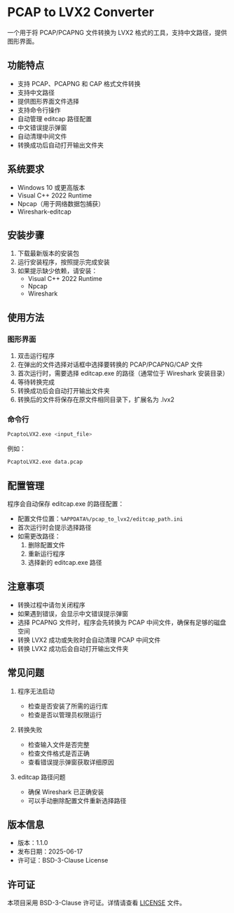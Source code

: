 # PCAP to LVX2 Converter

一个用于将 PCAP/PCAPNG 文件转换为 LVX2 格式的工具，支持中文路径，提供图形界面。

## 功能特点

- 支持 PCAP、PCAPNG 和 CAP 格式文件转换
- 支持中文路径
- 提供图形界面文件选择
- 支持命令行操作
- 自动管理 editcap 路径配置
- 中文错误提示弹窗
- 自动清理中间文件
- 转换成功后自动打开输出文件夹

## 系统要求

- Windows 10 或更高版本
- Visual C++ 2022 Runtime
- Npcap（用于网络数据包捕获）
- Wireshark-editcap

## 安装步骤

1. 下载最新版本的安装包
2. 运行安装程序，按照提示完成安装
3. 如果提示缺少依赖，请安装：
   - Visual C++ 2022 Runtime
   - Npcap
   - Wireshark

## 使用方法

### 图形界面

1. 双击运行程序
2. 在弹出的文件选择对话框中选择要转换的 PCAP/PCAPNG/CAP 文件
3. 首次运行时，需要选择 editcap.exe 的路径（通常位于 Wireshark 安装目录）
4. 等待转换完成
5. 转换成功后会自动打开输出文件夹
6. 转换后的文件将保存在原文件相同目录下，扩展名为 .lvx2

### 命令行

```bash
PcaptoLVX2.exe <input_file>
```

例如：
```bash
PcaptoLVX2.exe data.pcap
```

## 配置管理

程序会自动保存 editcap.exe 的路径配置：
- 配置文件位置：`%APPDATA%/pcap_to_lvx2/editcap_path.ini`
- 首次运行时会提示选择路径
- 如需更改路径：
  1. 删除配置文件
  2. 重新运行程序
  3. 选择新的 editcap.exe 路径

## 注意事项

- 转换过程中请勿关闭程序
- 如果遇到错误，会显示中文错误提示弹窗
- 选择 PCAPNG 文件时，程序会先转换为 PCAP 中间文件，确保有足够的磁盘空间
- 转换 LVX2 成功或失败时会自动清理 PCAP 中间文件
- 转换 LVX2 成功后会自动打开输出文件夹

## 常见问题

1. 程序无法启动
   - 检查是否安装了所需的运行库
   - 检查是否以管理员权限运行

2. 转换失败
   - 检查输入文件是否完整
   - 检查文件格式是否正确
   - 查看错误提示弹窗获取详细原因

3. editcap 路径问题
   - 确保 Wireshark 已正确安装
   - 可以手动删除配置文件重新选择路径

## 版本信息

- 版本：1.1.0
- 发布日期：2025-06-17
- 许可证：BSD-3-Clause License

## 许可证

本项目采用 BSD-3-Clause 许可证。详情请查看 [LICENSE](LICENSE) 文件。 
